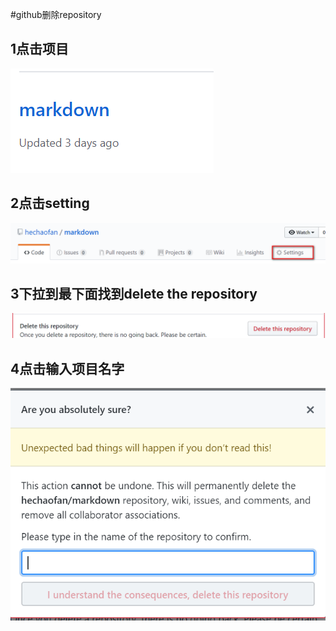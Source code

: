 #github删除repository

## 1点击项目

![](https://raw.githubusercontent.com/hechaofan/imgMarkdown/master/2018-07-02_093114.png)

## 2点击setting

![](https://raw.githubusercontent.com/hechaofan/imgMarkdown/master/2018-07-02_093126.png)



## 3下拉到最下面找到delete the repository

![](https://raw.githubusercontent.com/hechaofan/imgMarkdown/master/2018-07-02_093142.png)



## 4点击输入项目名字

![](https://raw.githubusercontent.com/hechaofan/imgMarkdown/master/2018-07-02_093157.png)

